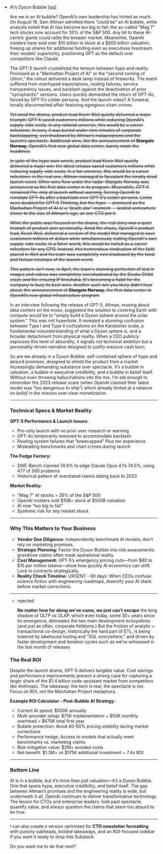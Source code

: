 - AI’s Dyson Bubble [qq]
    
    Are we in an AI bubble? OpenAI’s own leadership has hinted as much. On August 18, Sam Altman admitted there “could be” an AI bubble, while analysts noted that AI has become too big to fail: the so-called "Mag 7" tech stocks now account for 35% of the S&P 500. Any hit to these AI-centric giants could rattle the broader market. Meanwhile, OpenAI insiders have sold over $10 billion in stock at a $500 billion valuation, freeing up shares for additional funding even as executives livestream their models’ superiority, positioning GPT as the default over competitors like Claude.
    
    The GPT-5 launch crystallized the tension between hype and reality. Promised as a "Manhattan Project of AI" or the "second coming of Ultron," the rollout delivered a desk lamp instead of fireworks. The event suffered from overhyped expectations, routing failures, service transparency issues, and backlash against the deactivation of prior "sycophantic" versions. Users quickly demanded the return of GPT-4o, forced by GPT-5’s colder persona. And the launch video? A funereal, tonally disconnected affair featuring egregious chart crimes.
    
    ~~Yet amid the drama, product lead Kevin Weil quietly delivered a major triumph: GPT-5 saved customers millions while reducing OpenAI’s supply-side costs. In any rational universe, this would be a career milestone. In ours, it was buried under nine minutes of corporate backslapping, overshadowed by Altman’s malapropisms and the launch’s spectacle. Additional wins, like the announcement of **Stargate Norway**, OpenAI’s first new global data center, barely made the headlines.~~
    
    ~~In spite of the hype train wreck, product lead Kevin Weil quietly delivered a major win: the latest release saved customers millions while reducing supply-side costs. In a fair universe, this would be a career milestone; in the real one, Altman managed to faceplant the tonally dead launch event. Other wins flew under the radar: Stargate Norway was announced as the first data center in its program. Meanwhile, GPT-5 remained Pro-only at launch without warning, forcing OpenAI to reinstate GPT-4o after a backlash over GPT-5’s colder persona. Limits were doubled for GPT-5 Thinking, but the hype — promised as the Manhattan Project of AI or a “death star” moment — landed somewhere closer to the size of Altman’s ego, as one CTO put it.~~
    
    ~~While the public was focused on the drama, the real story was a quiet triumph of product over personality. Amid the chaos, OpenAI's product lead, Kevin Weil, delivered a version of the model that managed to save customers millions of dollars while simultaneously cutting OpenAI's own supply-side costs. In a fairer world, this would be hailed as a career milestone for any CPO. Instead, this tremendous vindication of the faith placed in Weil and his team was completely overshadowed by the tonal and factual missteps of the launch event.~~
    
    ~~This pattern isn't new; in April, the team's stunning perfection of text in images and videos was completely overshadowed by the Studio Ghibli craze and the ensuing IP brouhaha. It's becoming a habit for the company to bury its best wins. Another such win you likely didn't hear about: the announcement of **Stargate Norway**, the first data center in OpenAI’s new global infrastructure program.~~
    
    In an interview following the release of GPT-5, Altman, musing about data centers on the moon, suggested the solution to covering Earth with compute would be to “simply build a Dyson sphere around the solar system.” This was not hyperbole. It revealed a stunning confusion between Type I and Type II civilizations on the Kardashev scale, a fundamental misunderstanding of what a Dyson sphere is, and a broader detachment from physical reality. When a CEO publicly espouses this level of absurdity, it signals not technical ambition but a personality-driven narrative designed to justify massive cash burn.
    
    So are we already in a Dyson Bubble: self-contained sphere of hype and absurd promises, designed to shield the product from a market increasingly demanding substance over spectacle. It’s a bubble in valuation, a bubble in executive credibility, and a bubble in belief itself. Without even throwing hallucinations into the mix. I’m old enough to remember the 2023 release scare (when OpenAI claimed their latest model was “too dangerous to ship”) which already hinted at a reliance on *belief in the mission* over clear monetization.
    
    ---
    
    ### Technical Specs & Market Reality
    
    **GPT-5 Performance & Launch Issues:**
    
    - Pro-only launch with no prior user research or warning
    - GPT-4o temporarily removed to accommodate backlash
    - Routing system failures that “kneecapped” Plus tier experience
    - Misleading benchmarks and chart crimes during launch
    
    **The Fudge Factory:**
    
    - SWE-Bench claimed 74.9% to edge Claude Opus 4.1’s 74.5%, using 477 of 500 problems
    - Historical pattern of overstated claims dating back to 2023
    
    **Market Reality:**
    
    - "Mag 7" AI stocks = 35% of the S&P 500
    - OpenAI insiders sold $10B+ stock at $500B valuation
    - AI now “too big to fail”
    - Systemic risk for any market shock
    
    ---
    
    ### Why This Matters to Your Business
    
    - **Vendor Due Diligence:** Independently benchmark AI models; don’t rely on marketing promises.
    - **Strategic Planning:** Factor the Dyson Bubble into risk assessments; grandiose claims often mask operational reality.
    - **Cost Management:** GPT-5’s emergency pricing cuts—from $60 to $15 per million tokens—show how quickly AI economics can shift. Lock in contracts strategically.
    - **Reality Check Timeline:** URGENT - 60 days: When CEOs confuse science fiction with engineering roadmaps, diversify your AI stack before market corrections.
    
    ---
    
    - rejected
        
        **No matter how far along we’ve come, we just can’t escape** the long shadow of OLTP vs OLAP, which even today, some 30+ years since its emergence, delineates the two main development ecosystems (and just as often, corporate fiefdoms.) But the friction of analytic + transactional co-design, historically the hard part of ETL, is being lowered by lakehouse tooling and “SQL everywhere,” and driven by faster development and iteration cycles such as we‘ve witnessed in the last month of releases
        
    
    ### The Real ROI
    
    Despite the launch drama, GPT-5 delivers tangible value. Cost savings and performance improvements present a strong case for capturing a larger share of the $1.4 billion code-assistant market from competitors like Anthropic. The takeaway: the tech is real, the spectacle is not. Focus on ROI, not the Manhattan Project metaphors.
    
    **Example ROI Calculator – Post-Bubble AI Strategy:**
    
    - Current AI spend: $500K annually
    - Multi-provider setup: $75K implementation + $50K monthly overhead = $675K total first year
    - Bubble protection: Avoid 40-60% pricing volatility during market corrections
    - Performance hedge: Access to models that actually meet benchmarks vs. marketing claims
    - Risk mitigation value: $2M+ avoided costs
    - Net benefit: $1.3M+ vs $175K additional investment = 7.4x ROI
    
    ---
    
    ### Bottom Line
    
    AI is in a bubble, but it’s more than just valuation—it’s a Dyson Bubble. One that spans hype, executive credibility, and belief itself. The gap between Altman’s promises and the engineering reality is wide, but underneath it all, OpenAI continues to deliver transformative technology. The lesson for CTOs and enterprise leaders: look past spectacle, quantify value, and always question the claims that seem too absurd to be true.
    
    ---
    
    I can also create a version optimized for **CTO newsletter formatting** with punchy subheads, bolded takeaways, and an ROI-focused sidebar if you want it ready to drop into Substack.
    
    Do you want me to do that next?
